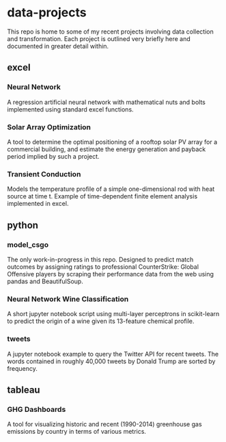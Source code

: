 # data-projects
This repo is home to some of my recent projects involving data collection and transformation. Each project is outlined very briefly here and documented in greater detail within.

## excel
### Neural Network
A regression artificial neural network with mathematical nuts and bolts implemented using standard excel functions.  
### Solar Array Optimization
A tool to determine the optimal positioning of a rooftop solar PV array for a commercial building, and estimate the energy generation and payback period implied by such a project.
### Transient Conduction
Models the temperature profile of a simple one-dimensional rod with heat source at time t. Example of time-dependent finite element analysis implemented in excel. 

## python
### model_csgo
The only work-in-progress in this repo. Designed to predict match outcomes by assigning ratings to professional CounterStrike: Global Offensive players by scraping their performance data from the web using pandas and BeautifulSoup. 
### Neural Network Wine Classification
A short jupyter notebook script using multi-layer perceptrons in scikit-learn to predict the origin of a wine given its 13-feature chemical profile.
### tweets
A jupyter notebook example to query the Twitter API for recent tweets. The words contained in roughly 40,000 tweets by Donald Trump are sorted by frequency.

## tableau
### GHG Dashboards
A tool for visualizing historic and recent (1990-2014) greenhouse gas emissions by country in terms of various metrics.

